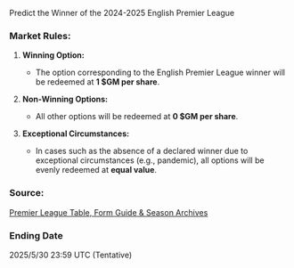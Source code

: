 Predict the Winner of the 2024-2025 English Premier League

### Market Rules:
1. **Winning Option:**  
   - The option corresponding to the English Premier League winner will be redeemed at **1 $GM per share**.

2. **Non-Winning Options:**  
   - All other options will be redeemed at **0 $GM per share**.

3. **Exceptional Circumstances:**  
   - In cases such as the absence of a declared winner due to exceptional circumstances (e.g., pandemic), all options will be evenly redeemed at **equal value**.

### Source:  
[Premier League Table, Form Guide & Season Archives](https://www.premierleague.com/tables)

### Ending Date
2025/5/30 23:59 UTC (Tentative)
